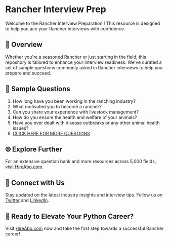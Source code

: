 # Rancher Interview Prep

Welcome to the Rancher Interview Preparation ! This resource is designed to help you ace your Rancher interviews with confidence.

## 🚀 Overview

Whether you're a seasoned Rancher or just starting in the field, this repository is tailored to enhance your interview readiness. We've curated a set of sample questions commonly asked in Rancher interviews to help you prepare and succeed.

## 📝 Sample Questions

1. How long have you been working in the ranching industry?
2. What motivated you to become a rancher?
3. Can you share your experience with livestock management?
4. How do you ensure the health and welfare of your animals?
5. Have you ever dealt with disease outbreaks or any other animal health issues?
6. [CLICK HERE FOR MORE QUESTIONS](https://hireabo.com/job/10_0_28/Rancher)

## 🌐 Explore Further

For an extensive question bank and more resources across 5,000 fields, visit [HireAbo.com](https://www.hireabo.com).

## 📱 Connect with Us

Stay updated on the latest industry insights and interview tips. Follow us on [Twitter](https://twitter.com/hireabo) and [LinkedIn](https://www.linkedin.com/in/hire-abo-3609972a8/).

## 🚀 Ready to Elevate Your Python Career?

Visit [HireAbo.com](https://www.hireabo.com) now and take the first step towards a successful Rancher career!